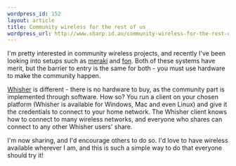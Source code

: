 ```yaml
--- 
wordpress_id: 152
layout: article
title: Community wireless for the rest of us
wordpress_url: http://www.sharp.id.au/community-wireless-for-the-rest-of-us/
---
```

<p>I'm pretty interested in community wireless projects, and recently I've been looking into setups such as <a href="http://www.meraki.com">meraki</a> and <a href="http://www.fon.com">fon</a>. Both of these systems have merit, but the barrier to entry is the same for both - you must use hardware to make the community happen.</p>

<p><a href="http://www.whisher.com">Whisher</a> is different - there is no hardware to buy, as the community part is implemented through software. How so? You run a client on your chosen platform (Whisher is available for Windows, Mac and even Linux) and give it the credentials to connect to your home network. The Whisher client knows how to connect to many wireless networks, and everyone who shares can connect to any other Whisher users' share.</p>

<p>I'm now sharing, and I'd encourage others to do so. I'd love to have wireless available wherever I am, and this is such a simple way to do that everyone should try it!</p>
